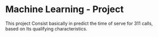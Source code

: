 # Machine Learning - Project

This project Consist basically in predict the time of serve for 311 calls, based on Its qualifying characteristics.